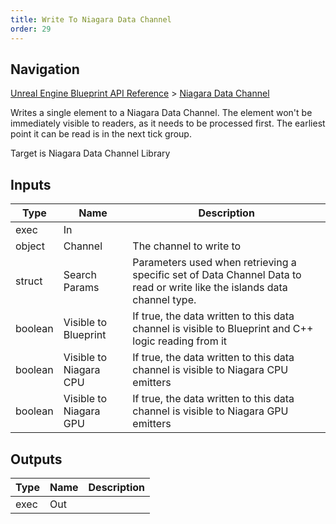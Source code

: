 ```yaml
---
title: Write To Niagara Data Channel
order: 29
---
```

## Navigation

[Unreal Engine Blueprint API Reference](https://dev.epicgames.com/documentation/en-us/unreal-engine/BlueprintAPI) > [Niagara Data Channel](https://dev.epicgames.com/documentation/en-us/unreal-engine/BlueprintAPI/NiagaraDataChannel)

Writes a single element to a Niagara Data Channel. The element won't be immediately visible to readers, as it needs to be processed first. The earliest point it can be read is in the next tick group.

Target is Niagara Data Channel Library

## Inputs

| Type | Name | Description |
| --- | --- | --- |
| exec | In |  |
| object | Channel | The channel to write to |
| struct | Search Params | Parameters used when retrieving a specific set of Data Channel Data to read or write like the islands data channel type. |
| boolean | Visible to Blueprint | If true, the data written to this data channel is visible to Blueprint and C++ logic reading from it |
| boolean | Visible to Niagara CPU | If true, the data written to this data channel is visible to Niagara CPU emitters |
| boolean | Visible to Niagara GPU | If true, the data written to this data channel is visible to Niagara GPU emitters |

## Outputs

| Type | Name | Description |
| --- | --- | --- |
| exec | Out |  |
